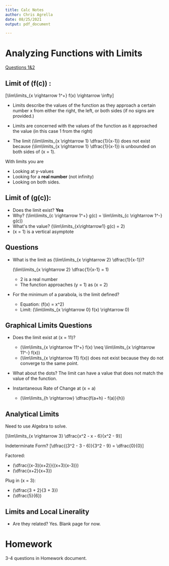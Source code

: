 ```yaml
---
title: Calc Notes
author: Chris Agrella
date: 08/25/2021
output: pdf_document

---
```


Analyzing Functions with Limits
===============================

[Questions 1&2](../../../homework/2021/08/2021.08.24-limits.md)

Limit of \(f(c)\) :
-------------------

\[\lim\limits_{x \rightarrow 1^+} f(x) \rightarrow \infty\]


- Limits describe the values of the function as they approach a certain number x from either the right, the left, or both sides (if no signs are provided.)

- Limits are concerned with the values of the function as it approached the value (in this case 1 from the right)


- The limit \(\lim\limits_{x \rightarrow 1} \dfrac{1}{x-1}\) does not exist because \(\lim\limits_{x \rightarrow 1} \dfrac{1}{x-1}\) is unbounded on both sides of \(x = 1\).


With limits you are
- Looking at y-values
- Looking for a __real number__ (not infinity)
- Looking on both sides.

Limit of \(g(c)\):
------------------

- Does the limit exist? __Yes__
- Why? \(\lim\limits_{c \rightarrow 1^+} g(c) = \lim\limits_{c \rightarrow 1^-} g(c)\)
- What's the value? \(\lim\limits_{x\rightarrow1} g(c) = 2\)
- \(x = 1\) is a vertical asymptote

Questions
---------

- What is the limit as \(\lim\limits_{x \rightarrow 2} \dfrac{1}{x-1}\)?
    
    \(\lim\limits_{x \rightarrow 2} \dfrac{1}{x-1} = 1\)
    - 2 is a real number
    - The function approaches \(y = 1\) as \(x = 2\)


- For the minimum of a parabola, is the limit defined?
    - Equation: \(f(x) = x^2\)
    - Limit: \(\lim\limits_{x \rightarrow 0} f(x) \rightarrow 0\)

Graphical Limits Questions
--------------------------

- Does the limit exist at \(x = 11\)?
    - \(\lim\limits_{x \rightarrow 11^+} f(x) \neq \lim\limits_{x \rightarrow 11^-} f(x)\)
    - \(\lim\limits_{x \rightarrow 11} f(x)\) does not exist because they do not converge to the same point.

- What about the dots? The limit can have a value that does not match the value of the function.

- Instantaneous Rate of Change at \(x = a\)
    - \(\lim\limits_{h \rightarrow} \dfrac{f(a+h) - f(a)}{h}\)


Analytical Limits
-----------------

Need to use Algebra to solve.

\[\lim\limits_{x \rightarrow 3} \dfrac{x^2 - x - 6}{x^2 - 9}\]

Indeterminate Form?
\[\dfrac{(3^2 - 3 - 6)}{3^2 - 9} = \dfrac{0}{0}\]

Factored:
- \(\dfrac{(x-3)(x+2)}{(x+3)(x-3)}\)
- \(\dfrac{x+2}{x+3}\)

Plug in \(x = 3\):
- \(\dfrac{3 + 2}{3 + 3}\)
- \(\dfrac{5}{6}\)


Limits and Local Linerality
---------------------------

- Are they related? Yes. Blank page for now.


Homework
========

3-4 questions in Homework document.